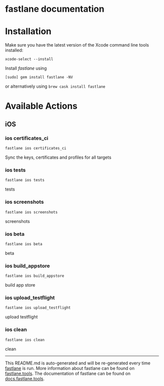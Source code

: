 fastlane documentation
================
# Installation

Make sure you have the latest version of the Xcode command line tools installed:

```
xcode-select --install
```

Install _fastlane_ using
```
[sudo] gem install fastlane -NV
```
or alternatively using `brew cask install fastlane`

# Available Actions
## iOS
### ios certificates_ci
```
fastlane ios certificates_ci
```
Sync the keys, certificates and profiles for all targets
### ios tests
```
fastlane ios tests
```
tests
### ios screenshots
```
fastlane ios screenshots
```
screenshots
### ios beta
```
fastlane ios beta
```
beta
### ios build_appstore
```
fastlane ios build_appstore
```
build app store
### ios upload_testflight
```
fastlane ios upload_testflight
```
upload testflight
### ios clean
```
fastlane ios clean
```
clean

----

This README.md is auto-generated and will be re-generated every time [fastlane](https://fastlane.tools) is run.
More information about fastlane can be found on [fastlane.tools](https://fastlane.tools).
The documentation of fastlane can be found on [docs.fastlane.tools](https://docs.fastlane.tools).
